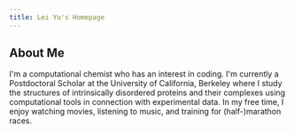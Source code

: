 ```yaml
---
title: Lei Yu's Homepage
---
```


## About Me

I'm a computational chemist who has an interest in coding. I'm currently a Postdoctoral Scholar at the University of California, Berkeley where I study the structures of intrinsically disordered proteins and their complexes using computational tools in connection with experimental data. In my free time, I enjoy watching movies, listening to music, and training for (half-)marathon races.
